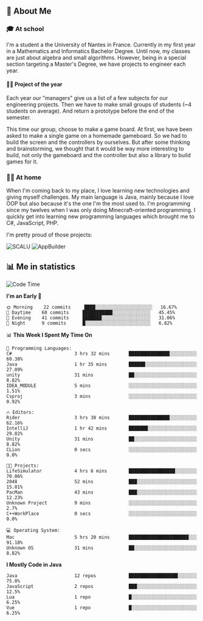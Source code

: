 ## 👀 About Me

### 🎓 At school

I'm a student a the University of Nantes in France. Currently in my first year in a Mathematics and Informatics Bachelor Degree. Until now, my classes are just about algebra and small algorithms. However, being in a special section targeting a Master's Degree, we have projects to engineer each year. 

#### 🔧🔬 Project of the year

Each year our "managers" give us a list of a few subjects for our engineering projects. Then we have to make small groups of students (~4 students on average). And return a prototype before the end of the semester.

This time our group, choose to make a game board. At first, we have been asked to make a single game on a homemade gameboard. So we had to build the screen and the controllers by ourselves. 
But after some thinking and brainstorming, we thought that it would be way more interesting to build, not only the gameboard and the controller but also a library to build games for it.

### 👨‍💻 At home

When I'm coming back to my place, I love learning new technologies and giving myself challenges. My main language is Java, mainly because I love OOP but also because it's the one I'm the most used to. I'm programming since my twelves when I was only doing Minecraft-oriented programming.  I quickly get into learning new programming languages which brought me to C#, JavaScript, PHP. 

I'm pretty proud of those projects:

![SCALU](https://github-readme-stats.vercel.app/api/pin?username=renardfute&repo=SCALU)
![AppBuilder](https://github-readme-stats.vercel.app/api/pin?username=pulsedev2&repo=AppBuilder)

## 📊 Me in statistics
<!--START_SECTION:waka-->
![Code Time](http://img.shields.io/badge/Code%20Time-6%20hrs%2058%20mins-blue)

**I'm an Early 🐤** 

```text
🌞 Morning    22 commits     ████░░░░░░░░░░░░░░░░░░░░░   16.67% 
🌆 Daytime    60 commits     ███████████░░░░░░░░░░░░░░   45.45% 
🌃 Evening    41 commits     ███████░░░░░░░░░░░░░░░░░░   31.06% 
🌙 Night      9 commits      █░░░░░░░░░░░░░░░░░░░░░░░░   6.82%

```


📊 **This Week I Spent My Time On** 

```text
💬 Programming Languages: 
C#                       3 hrs 32 mins       ███████████████░░░░░░░░░░   60.38% 
Java                     1 hr 35 mins        ██████░░░░░░░░░░░░░░░░░░░   27.09% 
unity                    31 mins             ██░░░░░░░░░░░░░░░░░░░░░░░   8.82% 
IDEA_MODULE              5 mins              ░░░░░░░░░░░░░░░░░░░░░░░░░   1.51% 
Csproj                   3 mins              ░░░░░░░░░░░░░░░░░░░░░░░░░   0.92%

🔥 Editors: 
Rider                    3 hrs 38 mins       ███████████████░░░░░░░░░░   62.16% 
IntelliJ                 1 hr 42 mins        ███████░░░░░░░░░░░░░░░░░░   29.02% 
Unity                    31 mins             ██░░░░░░░░░░░░░░░░░░░░░░░   8.82% 
CLion                    0 secs              ░░░░░░░░░░░░░░░░░░░░░░░░░   0.0%

🐱‍💻 Projects: 
LifeSimulator            4 hrs 6 mins        █████████████████░░░░░░░░   70.06% 
2048                     52 mins             ███░░░░░░░░░░░░░░░░░░░░░░   15.01% 
PacMan                   43 mins             ███░░░░░░░░░░░░░░░░░░░░░░   12.23% 
Unknown Project          9 mins              ░░░░░░░░░░░░░░░░░░░░░░░░░   2.7% 
C++WorkPlace             0 secs              ░░░░░░░░░░░░░░░░░░░░░░░░░   0.0%

💻 Operating System: 
Mac                      5 hrs 20 mins       ██████████████████████░░░   91.18% 
Unknown OS               31 mins             ██░░░░░░░░░░░░░░░░░░░░░░░   8.82%

```

**I Mostly Code in Java** 

```text
Java                     12 repos            ██████████████████░░░░░░░   75.0% 
JavaScript               2 repos             ███░░░░░░░░░░░░░░░░░░░░░░   12.5% 
Lua                      1 repo              █░░░░░░░░░░░░░░░░░░░░░░░░   6.25% 
Vue                      1 repo              █░░░░░░░░░░░░░░░░░░░░░░░░   6.25%

```



<!--END_SECTION:waka-->
